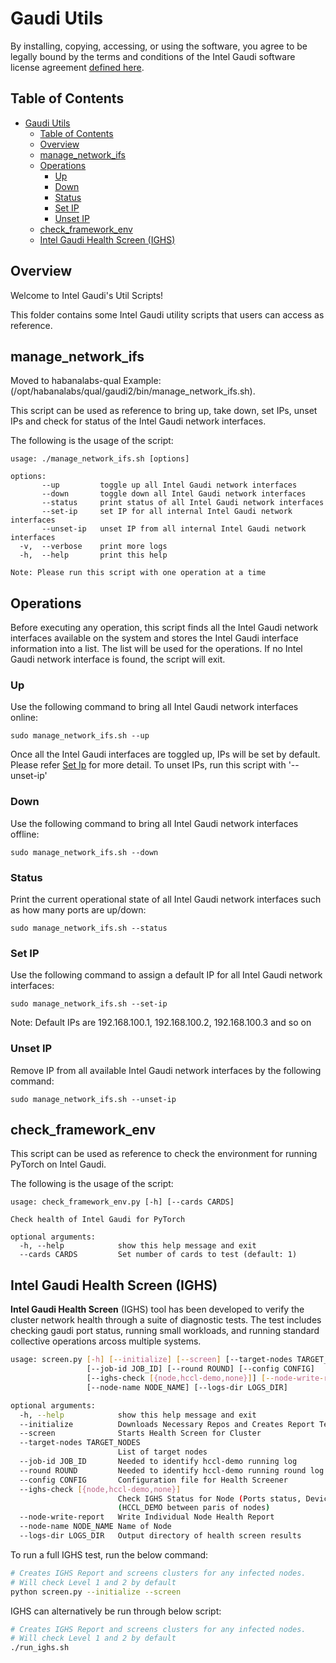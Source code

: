 # Gaudi Utils

By installing, copying, accessing, or using the software, you agree to be legally bound by the terms and conditions of the Intel Gaudi software license agreement [defined here](https://habana.ai/habana-outbound-software-license-agreement/).

## Table of Contents

- [Gaudi Utils](#gaudi-utils)
  - [Table of Contents](#table-of-contents)
  - [Overview](#overview)
  - [manage\_network\_ifs](#manage_network_ifs)
  - [Operations](#operations)
    - [Up](#up)
    - [Down](#down)
    - [Status](#status)
    - [Set IP](#set-ip)
    - [Unset IP](#unset-ip)
  - [check\_framework\_env](#check_framework_env)
  - [Intel Gaudi Health Screen (IGHS)](#intel-gaudi-health-screen-ighs)

## Overview

Welcome to Intel Gaudi's Util Scripts!

This folder contains some Intel Gaudi utility scripts that users can access as reference.

## manage_network_ifs

Moved to habanalabs-qual Example: (/opt/habanalabs/qual/gaudi2/bin/manage_network_ifs.sh).

This script can be used as reference to bring up, take down, set IPs, unset IPs and check for status of the Intel Gaudi network interfaces.

The following is the usage of the script:

```
usage: ./manage_network_ifs.sh [options]

options:
       --up         toggle up all Intel Gaudi network interfaces
       --down       toggle down all Intel Gaudi network interfaces
       --status     print status of all Intel Gaudi network interfaces
       --set-ip     set IP for all internal Intel Gaudi network interfaces
       --unset-ip   unset IP from all internal Intel Gaudi network interfaces
  -v,  --verbose    print more logs
  -h,  --help       print this help

Note: Please run this script with one operation at a time
```
## Operations

Before executing any operation, this script finds all the Intel Gaudi network interfaces available on the system and stores the Intel Gaudi interface information into a list.
The list will be used for the operations. If no Intel Gaudi network interface is found, the script will exit.

### Up

Use the following command to bring all Intel Gaudi network interfaces online:
```
sudo manage_network_ifs.sh --up
```
Once all the Intel Gaudi interfaces are toggled up, IPs will be set by default. Please refer [Set Ip](#set-ip) for more detail. To unset IPs, run this script with '--unset-ip'
### Down

Use the following command to bring all Intel Gaudi network interfaces offline:
```
sudo manage_network_ifs.sh --down
```
### Status

Print the current operational state of all Intel Gaudi network interfaces such as how many ports are up/down:
```
sudo manage_network_ifs.sh --status
```
### Set IP

Use the following command to assign a default IP for all Intel Gaudi network interfaces:
```
sudo manage_network_ifs.sh --set-ip
```
Note: Default IPs are 192.168.100.1, 192.168.100.2, 192.168.100.3 and so on
### Unset IP

Remove IP from all available Intel Gaudi network interfaces by the following command:
```
sudo manage_network_ifs.sh --unset-ip
```

## check_framework_env

This script can be used as reference to check the environment for running PyTorch on Intel Gaudi.

The following is the usage of the script:

```
usage: check_framework_env.py [-h] [--cards CARDS]

Check health of Intel Gaudi for PyTorch

optional arguments:
  -h, --help            show this help message and exit
  --cards CARDS         Set number of cards to test (default: 1)
```

## Intel Gaudi Health Screen (IGHS)

**Intel Gaudi Health Screen** (IGHS) tool has been developed to verify the cluster network health through a suite of diagnostic tests. The test
includes checking gaudi port status, running small workloads, and running standard collective operations arcoss multiple systems.

``` bash
usage: screen.py [-h] [--initialize] [--screen] [--target-nodes TARGET_NODES]
                 [--job-id JOB_ID] [--round ROUND] [--config CONFIG]
                 [--ighs-check [{node,hccl-demo,none}]] [--node-write-report]
                 [--node-name NODE_NAME] [--logs-dir LOGS_DIR]

optional arguments:
  -h, --help            show this help message and exit
  --initialize          Downloads Necessary Repos and Creates Report Template
  --screen              Starts Health Screen for Cluster
  --target-nodes TARGET_NODES
                        List of target nodes
  --job-id JOB_ID       Needed to identify hccl-demo running log
  --round ROUND         Needed to identify hccl-demo running round log
  --config CONFIG       Configuration file for Health Screener
  --ighs-check [{node,hccl-demo,none}]
                        Check IGHS Status for Node (Ports status, Device Acquire Fail, Device Temperature) or all_reduce
                        (HCCL_DEMO between paris of nodes)
  --node-write-report   Write Individual Node Health Report
  --node-name NODE_NAME Name of Node
  --logs-dir LOGS_DIR   Output directory of health screen results
```

To run a full IGHS test, run the below command:

``` bash
# Creates IGHS Report and screens clusters for any infected nodes.
# Will check Level 1 and 2 by default
python screen.py --initialize --screen
```

IGHS can alternatively be run through below script:

``` bash
# Creates IGHS Report and screens clusters for any infected nodes.
# Will check Level 1 and 2 by default
./run_ighs.sh
```